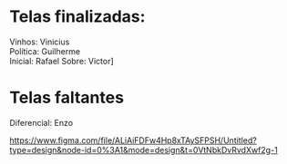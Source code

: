# Telas finalizadas:
Vinhos: Vinicius <br>
Política: Guilherme <br>
Inicial: Rafael
Sobre: Victor]

# Telas faltantes
Diferencial: Enzo

https://www.figma.com/file/ALiAiFDFw4Hp8xTAySFPSH/Untitled?type=design&node-id=0%3A1&mode=design&t=0VtNbkDvRvdXwf2g-1
